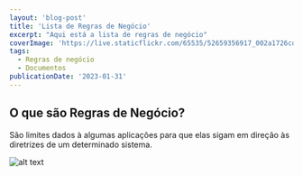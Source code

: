 ```yaml
---
layout: 'blog-post'
title: 'Lista de Regras de Negócio'
excerpt: "Aqui está a lista de regras de negócio"
coverImage: 'https://live.staticflickr.com/65535/52659356917_002a1726cd_w.jpg'
tags:
  - Regras de negócio
  - Documentos
publicationDate: '2023-01-31'
---
```


## O que são Regras de Negócio?

São limites dados à algumas aplicações para que elas sigam em direção às diretrizes de um determinado sistema.

<div class="wide-content"><img src="https://live.staticflickr.com/65535/52660581505_b0aaea4a4e_z.jpg" alt="alt text" /></div>
